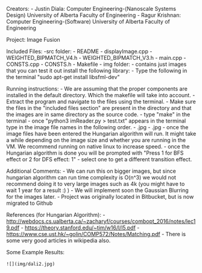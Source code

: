 Creators:
    - Justin Diala: Computer Engineering-(Nanoscale Systems Design) University of Alberta Faculty of Engineering
    - Ragur Krishnan: Computer Engineering-(Software) University of Alberta Faculty of Engineering

Project: Image Fusion

Included Files:
    -src folder:
        - README
        - displayImage.cpp
        - WEIGHTED_BIPMATCH_V4.h
        - WEIGHTED_BIPMATCH_V3.h
        - main.cpp
        - CONSTS.cpp
        - CONSTS.h
        - Makefile
    - img folder:
        - contains just images that you can test it out
install the following library:
    - Type the following in the terminal "sudo apt-get install libsfml-dev"

Running instructions:
    - We are assuming that the proper components are installed in the default directory. Which the makefile will take into account.
    - Extract the program and navigate to the files using the terminal.
    - Make sure the files in the "included files section" are present in the directory and that the images are in same directory as the source code.
    - type "make" in the terminal
        - once "python3 imReader.py > test.txt" appears in the terminal type in the image file names in the following order.
            - <image to be manipulated>.jpg
            - <target image>.jpg
        - once the image files have been entered the Hungarian algorithm will run. It might take a while depending on the image size and whether you are running in the VM. We recommend running on native linux to increase speed.
        - once the Hungarian algorithm is done you will be prompted with "Press 1 for BFS effect or 2 for DFS effect: 1"
            - select one to get a different transition effect.

Additional Comments:
    - We can run this on bigger images, but since hungarian algorithm can run time complexity is O(n^3) we would not recommend
    doing it to very large images such as 4k (you might have to wait 1 year for a result :) )
    - We will implement soon the Gaussian Blurring for the images later.
    - Project was originally located in Bitbucket, but is now migrated to Github

References (for Hungarian Algorithm):
    - http://webdocs.cs.ualberta.ca/~zacharyf/courses/combopt_2016/notes/lec19.pdf
    - https://theory.stanford.edu/~tim/w16/l/l5.pdf
    - https://www.cse.ust.hk/~golin/COMP572/Notes/Matching.pdf
    - There is some very good articles in wikipedia also.
    
Some Example Results:

    ![](img/dali2.jpg)











